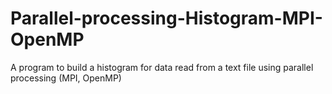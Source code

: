 # Parallel-processing-Histogram-MPI-OpenMP
A program to build a histogram for data read from a text file using parallel processing (MPI, OpenMP)
